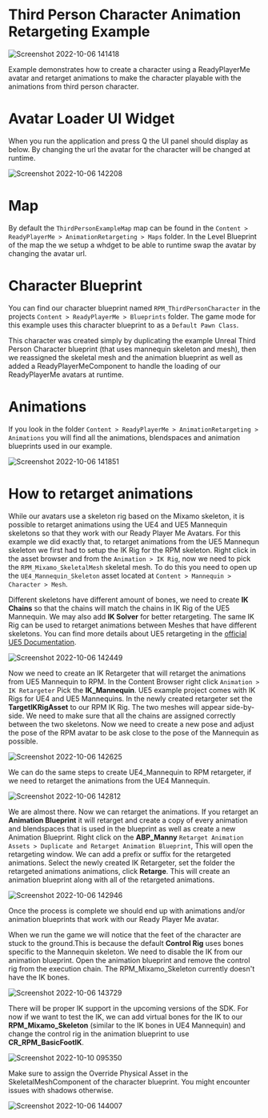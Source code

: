 # Third Person Character Animation Retargeting Example

![Screenshot 2022-10-06 141418](https://user-images.githubusercontent.com/108666572/194309906-d7dc5108-2cb4-4005-baf7-b0d88af69c50.png)

Example demonstrates how to create a character using a ReadyPlayerMe avatar and retarget animations to make the character playable with the animations from third person character.

# Avatar Loader UI Widget

When you run the application and press Q the UI panel should display as below. By changing the url the avatar for the character will be changed at runtime.

![Screenshot 2022-10-06 142208](https://user-images.githubusercontent.com/108666572/194311325-0265c0fb-d65a-420c-a3fd-93cf62db0491.png)

# Map

By default the `ThirdPersonExampleMap` map can be found in the `Content > ReadyPlayerMe > AnimationRetargeting > Maps` folder.
In the Level Blueprint of the map the we setup a whdget to be able to runtime swap the avatar by changing the avatar url.

# Character Blueprint

You can find our character blueprint named `RPM_ThirdPersonCharacter` in the projects `Content > ReadyPlayerMe > Blueprints` folder.
The game mode for this example uses this character blueprint to as a `Default Pawn Class`.

This character was created simply by duplicating the example Unreal Third Person Character blueprint (that uses mannequin skeleton and mesh), then we reassigned the skeletal mesh and the animation blueprint as well as added a ReadyPlayerMeComponent to handle the loading of our ReadyPlayerMe avatars at runtime. 

# Animations 

If you look in the folder `Content > ReadyPlayerMe > AnimationRetargeting > Animations` you will find all the animations, blendspaces and animation blueprints used in our example.

![Screenshot 2022-10-06 141851](https://user-images.githubusercontent.com/108666572/194310719-e79f8cd0-87ef-425e-a61c-a1500ed6440f.png)

# How to retarget animations

While our avatars use a skeleton rig based on the Mixamo skeleton, it is possible to retarget animations using the UE4 and UE5 Mannequin skeletons so that they work with our Ready Player Me Avatars. For this example we did exactly that, to retarget animations from the UE5 Mannequn skeleton we first had to setup the IK Rig for the RPM skeleton. Right click in the asset browser and from the `Animation > IK Rig`, now we need to pick the `RPM_Mixamo_SkeletalMesh` skeletal mesh. To do this you need to open up the `UE4_Mannequin_Skeleton` asset located at `Content > Mannequin > Character > Mesh`. 

Different skeletons have different amount of bones, we need to create **IK Chains** so that the chains will match the chains in IK Rig of the UE5 Mannequin. We may also add **IK Solver** for better retargeting. The same IK Rig can be used to retarget animations between Meshes that have different skeletons. You can find more details about UE5 retargeting in the [official UE5 Documentation](https://docs.unrealengine.com/5.0/en-US/ik-rig-animation-retargeting-in-unreal-engine/).

![Screenshot 2022-10-06 142449](https://user-images.githubusercontent.com/108666572/194311983-97560467-1bae-49d9-a7e0-0a350bed877c.png)

Now we need to create an IK Retargeter that will retarget the animations from UE5 Mannequin to RPM. In the Content Browser right click `Animation > IK Retargeter` Pick the **IK_Mannequin**. UE5 example project comes with IK Rigs for UE4 and UE5 Mannequins. In the newly created retargeter set the **TargetIKRigAsset** to our RPM IK Rig. The two meshes will appear side-by-side. We need to make sure that all the chains are assigned correctly between the two skeletons. Now we need to create a new pose and adjust the pose of the RPM avatar to be ask close to the pose of the Mannequin as possible.

![Screenshot 2022-10-06 142625](https://user-images.githubusercontent.com/108666572/194312206-36a71843-f84d-4878-9d61-665ffef3ace9.png)

We can do the same steps to create UE4_Mannequin to RPM retargeter, if we need to retarget the animations from the UE4 Mannequin.

![Screenshot 2022-10-06 142812](https://user-images.githubusercontent.com/108666572/194312580-2533ef43-06da-4cf9-9ef9-084b50e6b62f.png)

We are almost there. Now we can retarget the animations. If you retarget an **Animation Blueprint** it will retarget and create a copy of every animation and blendspaces that is used in the blueprint as well as create a new Animation Blueprint. Right click on the **ABP_Manny** `Retarget Animation Assets > Duplicate and Retarget Animation Blueprint`, This will open the retargeting window. We can add a prefix or suffix for the retargeted animations. Select the newly created IK Retargeter, set the folder the retargeted animations animations, click **Retarge**. This will create an animation blueprint along with all of the retargeted animations.

![Screenshot 2022-10-06 142946](https://user-images.githubusercontent.com/108666572/194312920-bed36f10-174b-4f43-a7d5-844ade033f64.png)

Once the process is complete we should end up with animations and/or animation blueprints that work with our Ready Player Me avatar.

When we run the game we will notice that the feet of the character are stuck to the ground.This is because the default **Control Rig** uses bones specific to the Mannequin skeleton. We need to disable the IK from our animation blueprint. Open the animation blueprint and remove the control rig from the execution chain. The RPM_Mixamo_Skeleton currently doesn't have the IK bones.

![Screenshot 2022-10-06 143729](https://user-images.githubusercontent.com/108666572/194314365-a24a88a2-2459-48e1-b513-31b03b917afb.png)

There will be proper IK support in the upcoming versions of the SDK. For now if we want to test the IK, we can add virtual bones for the IK to our **RPM_Mixamo_Skeleton** (similar to the IK bones in UE4 Mannequin) and change the control rig in the animation blueprint to use **CR_RPM_BasicFootIK**.

![Screenshot 2022-10-10 095350](https://user-images.githubusercontent.com/108666572/194822530-ef52c70e-7e7b-4e2a-95c8-82a16b48770b.png)

Make sure to assign the Override Physical Asset in the SkeletalMeshComponent of the character blueprint. You might encounter issues with shadows otherwise.

![Screenshot 2022-10-06 144007](https://user-images.githubusercontent.com/108666572/194314869-e4453faf-7ce8-420a-831f-0a94cffa0bb2.png)
